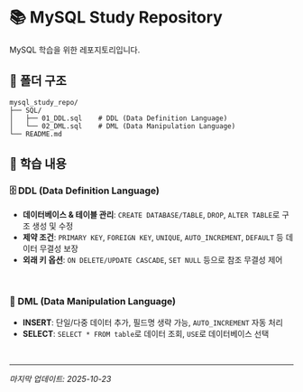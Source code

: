 # 📚 MySQL Study Repository

MySQL 학습을 위한 레포지토리입니다.

## 📂 폴더 구조
```
mysql_study_repo/
├── SQL/
│   ├── 01_DDL.sql    # DDL (Data Definition Language)
│   └── 02_DML.sql    # DML (Data Manipulation Language)
└── README.md
```

## 📂 학습 내용

### 🗄️ DDL (Data Definition Language)
- **데이터베이스 & 테이블 관리**: `CREATE DATABASE/TABLE`, `DROP`, `ALTER TABLE`로 구조 생성 및 수정
- **제약 조건**: `PRIMARY KEY`, `FOREIGN KEY`, `UNIQUE`, `AUTO_INCREMENT`, `DEFAULT` 등 데이터 무결성 보장
- **외래 키 옵션**: `ON DELETE/UPDATE CASCADE`, `SET NULL` 등으로 참조 무결성 제어

<br/>

### 📝 DML (Data Manipulation Language)
- **INSERT**: 단일/다중 데이터 추가, 필드명 생략 가능, `AUTO_INCREMENT` 자동 처리
- **SELECT**: `SELECT * FROM table`로 데이터 조회, `USE`로 데이터베이스 선택

<br/>

---
*마지막 업데이트: 2025-10-23*
